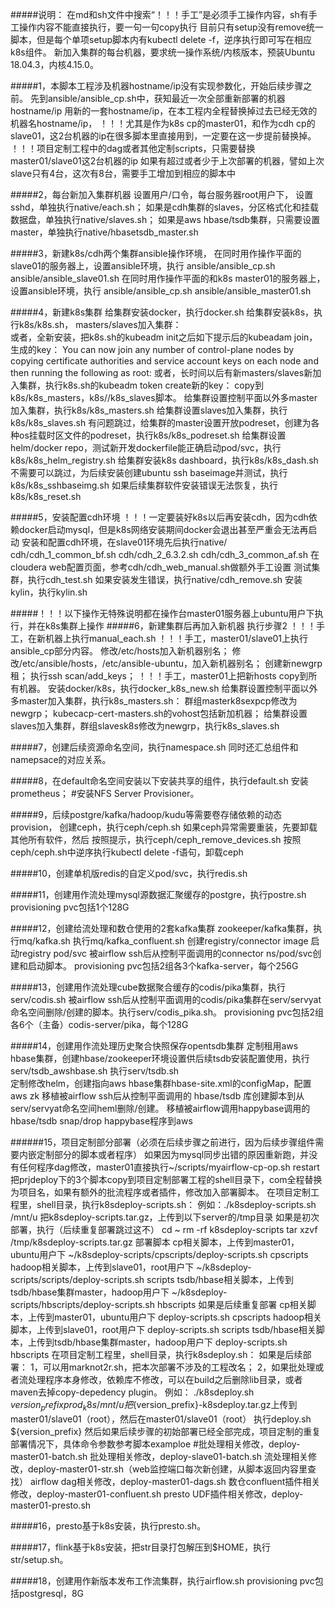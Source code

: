 #####说明：
    在md和sh文件中搜索“！！！手工”是必须手工操作内容，sh有手工操作内容不能直接执行，要一句一句copy执行
    目前只有setup没有remove统一脚本，但是每个单项setup脚本内有kubectl delete -f，逆序执行即可写在相应k8s组件。
    新加入集群的每台机器，要求统一操作系统/内核版本，预装Ubuntu 18.04.3，内核4.15.0。

#####1，本脚本工程涉及机器hostname/ip没有实现参数化，开始后续步骤之前。
    先到ansible/ansible_cp.sh中，获知最近一次全部重新部署的机器hostname/ip
    用新的一套hostname/ip，在本工程内全程替换掉过去已经无效的机器名hostname/ip，
    ！！！尤其是作为k8s cp的master01，和作为cdh cp的slave01，这2台机器的ip在很多脚本里直接用到，一定要在这一步提前替换掉。
    ！！！项目定制工程中的dag或者其他定制scripts，只需要替换master01/slave01这2台机器的ip
    如果有超过或者少于上次部署的机器，譬如上次slave只有4台，这次有8台，需要手工增加到相应的脚本中

#####2，每台新加入集群机器
    设置用户/口令，每台服务器root用户下，
        设置sshd，单独执行native/each.sh；
        如果是cdh集群的slaves，分区格式化和挂载数据盘，单独执行native/slaves.sh；
        如果是aws hbase/tsdb集群，只需要设置master，单独执行native/hbasetsdb_master.sh

#####3，新建k8s/cdh两个集群ansible操作环境，
    在同时用作操作平面的slave01的服务器上，设置ansible环境，执行
        ansible/ansible_cp.sh
        ansible/ansible_slave01.sh
    在同时用作操作平面的和k8s master01的服务器上，设置ansible环境，执行
        ansible/ansible_cp.sh
        ansible/ansible_master01.sh

#####4，新建k8s集群
    给集群安装docker，执行docker.sh
    给集群安装k8s，执行k8s/k8s.sh，
    masters/slaves加入集群：    
        或者，全新安装，把k8s.sh的kubeadm init之后如下提示后的kubeadam join，生成的key：
            You can now join any number of control-plane nodes by copying certificate authorities
                         and service account keys on each node and then running the following as root:
        或者，长时间以后有新masters/slaves新加入集群，执行k8s.sh的kubeadm token create新的key：
        copy到k8s/k8s_masters，k8s//k8s_slaves脚本。
            给集群设置控制平面以外多master加入集群，执行k8s/k8s_masters.sh
            给集群设置slaves加入集群，执行k8s/k8s_slaves.sh
    有问题跳过，给集群的master设置开放podreset，创建为各种os挂载时区文件的podreset，执行k8s/k8s_podreset.sh
    给集群设置helm/docker repo，测试新开发dockerfile能正确启动pod/svc，执行k8s/k8s_helm_registry.sh
    给集群安装k8s dashboard，执行k8s/k8s_dash.sh
    不需要可以跳过，为后续安装创建ubuntu ssh baseimage并测试，执行k8s/k8s_sshbaseimg.sh
    如果后续集群软件安装错误无法恢复，执行k8s/k8s_reset.sh

#####5，安装配置cdh环境
    ！！！一定要装好k8s以后再安装cdh，因为cdh依赖docker启动mysql，但是k8s网络安装期间docker会退出甚至严重会无法再启动
    安装和配置cdh环境，在slave01环境先后执行native/
      cdh/cdh_1_common_bf.sh
      cdh/cdh_2_6.3.2.sh
      cdh/cdh_3_common_af.sh
    在cloudera web配置页面，参考cdh/cdh_web_manual.sh做额外手工设置
    测试集群，执行cdh_test.sh
    如果安装发生错误，执行native/cdh_remove.sh
    安装kylin，执行kylin.sh

#####！！！以下操作无特殊说明都在操作台master01服务器上ubuntu用户下执行，并在k8s集群上操作
#####6，新建集群后再加入新机器
    执行步骤2
    ！！！手工，在新机器上执行manual_each.sh
    ！！！手工，master01/slave01上执行ansible_cp部分内容。
        修改/etc/hosts加入新机器别名；
        修改/etc/ansible/hosts，/etc/ansible-ubuntu，加入新机器别名；
        创建新newgrp租；
        执行ssh scan/add_keys；
    ！！！手工，master01上把新hosts copy到所有机器。
    安装docker/k8s，执行docker_k8s_new.sh
    给集群设置控制平面以外多master加入集群，执行k8s_masters.sh：
        群组masterk8sexpcp修改为newgrp；
        kubecacp-cert-masters.sh的vohost包括新加机器；
    给集群设置slaves加入集群，群组slavesk8s修改为newgrp，执行k8s_slaves.sh

#####7，创建后续资源命名空间，执行namespace.sh
    同时还汇总组件和namepsace的对应关系。

#####8，在default命名空间安装以下安装共享的组件，执行default.sh
    安装prometheus；
    #安装NFS Server Provisioner。

#####9，后续postgre/kafka/hadoop/kudu等需要卷存储依赖的动态provision，
    创建ceph，执行ceph/ceph.sh
    如果ceph异常需要重装，先要卸载其他所有软件，然后
        按照提示，执行ceph/ceph_remove_devices.sh
        按照ceph/ceph.sh中逆序执行kubectl delete -f语句，卸载ceph

#####10，创建单机版redis的自定义pod/svc，执行redis.sh

#####11，创建用作流处理mysql源数据汇聚缓存的postgre，执行postre.sh
    provisioning pvc包括1个128G

#####12，创建给流处理和数仓使用的2套kafka集群
    zookeeper/kafka集群，执行mq/kafka.sh
    执行mq/kafka_confluent.sh
        创建registry/connector image
        启动registry pod/svc
        被airflow ssh后从控制平面调用的connector ns/pod/svc创建和启动脚本。
    provisioning pvc包括2组各3个kafka-server，每个256G

#####13，创建用作流处理cube数据聚合缓存的codis/pika集群，执行serv/codis.sh
    被airflow ssh后从控制平面调用的codis/pika集群在serv/servyat命名空间删除/创建的脚本。执行serv/codis_pika.sh。
    provisioning pvc包括2组各6个（主备）codis-server/pika，每个128G

#####14，创建用作流处理历史聚合快照保存opentsdb集群
    定制租用aws hbase集群，创建hbase/zookeeper环境设置供后续tsdb安装配置使用，执行serv/tsdb_awshbase.sh
    执行serv/tsdb.sh    
        定制修改helm，创建指向aws hbase集群hbase-site.xml的configMap，配置aws zk
        移植被airflow ssh后从控制平面调用的 hbase/tsdb 库创建脚本到从serv/servyat命名空间heml删除/创建。
        移植被airflow调用happybase调用的 hbase/tsdb snap/drop happybase程序到aws

######15，项目定制部分部署（必须在后续步骤之前进行，因为后续步骤组件需要内嵌定制部分的脚本或者程序）
    如果因为mysql同步出错的原因重新跑，并没有任何程序dag修改，master01直接执行~/scripts/myairflow-cp-op.sh restart
    把prjdeploy下的3个脚本copy到项目定制部署工程的shell目录下，com全程替换为项目名，如果有额外的批流程序或者插件，修改加入部署脚本。
    在项目定制工程里，shell目录，执行k8sdeploy-scripts.sh：
        例如：./k8sdeploy-scripts.sh /mnt/u
    把k8sdeploy-scripts.tar.gz，上传到以下server的/tmp目录
    如果是初次部署，执行（后续重复部署跳过这不）
      cd ~
      rm -rf k8sdeploy-scripts
      tar xzvf /tmp/k8sdeploy-scripts.tar.gz
      部署脚本
        cp相关脚本，上传到master01，ubuntu用户下
            ~/k8sdeploy-scripts/cpscripts/deploy-scripts.sh cpscripts
        hadoop相关脚本，上传到slave01，root用户下
            ~/k8sdeploy-scripts/scripts/deploy-scripts.sh scripts
        tsdb/hbase相关脚本，上传到tsdb/hbase集群master，hadoop用户下
            ~/k8sdeploy-scripts/hbscripts/deploy-scripts.sh hbscripts
    如果是后续重复部署
        cp相关脚本，上传到master01，ubuntu用户下
            deploy-scripts.sh cpscripts
        hadoop相关脚本，上传到slave01，root用户下
            deploy-scripts.sh scripts
        tsdb/hbase相关脚本，上传到tsdb/hbase集群master，hadoop用户下
            deploy-scripts.sh hbscripts
    在项目定制工程里，shell目录，执行k8sdeploy.sh：
      如果是后续部署：
        1，可以用marknot2r.sh，把本次部署不涉及的工程改名；
        2，如果批处理或者流处理程序本身修改，依赖库不修改，可以在build之后删除lib目录，或者maven去掉copy-depedency plugin。
      例如：
        ./k8sdeploy.sh ${version_prefix} prod_k8s /mnt/u
      把${version_prefix}-k8sdeploy.tar.gz上传到master01/slave01（root），然后在master01/slave01（root）
      执行deploy.sh ${version_prefix}
      然后如果后续步骤的初始部署已经全部完成，项目定制的重复部署情况下，具体命令参数参考脚本examploe 
        #批处理相关修改，deploy-master01-batch.sh
        批处理相关修改，deploy-slave01-batch.sh
        流处理相关修改，deploy-master01-str.sh（web监控端口每次新创建，从脚本返回内容里查找）
        airflow dag相关修改，deploy-master01-dags.sh
        数仓confluent插件相关修改，deploy-master01-confluent.sh
        presto UDF插件相关修改，deploy-master01-presto.sh

#####16，presto基于k8s安装，执行presto.sh。

#####17，flink基于k8s安装，把str目录打包解压到$HOME，执行str/setup.sh。

#####18，创建用作新版本发布工作流集群，执行airflow.sh
    provisioning pvc包括postgresql，8G


